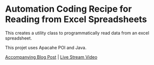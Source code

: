# Automation Coding Recipe for Reading from Excel Spreadsheets

This creates a utility class to programmatically read data from an excel spreadsheet.

This projet uses Apacahe POI and Java.

[Accompanying Blog Post](https://angiejones.tech/using-apache-poi-to-read-excel-files) | [Live Stream Video](https://youtu.be/F7CJBD-ZUxQ)
